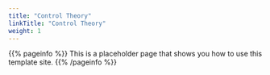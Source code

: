 ```yaml
---
title: "Control Theory"
linkTitle: "Control Theory"
weight: 1
---
```


{{% pageinfo %}}
This is a placeholder page that shows you how to use this template site.
{{% /pageinfo %}}

